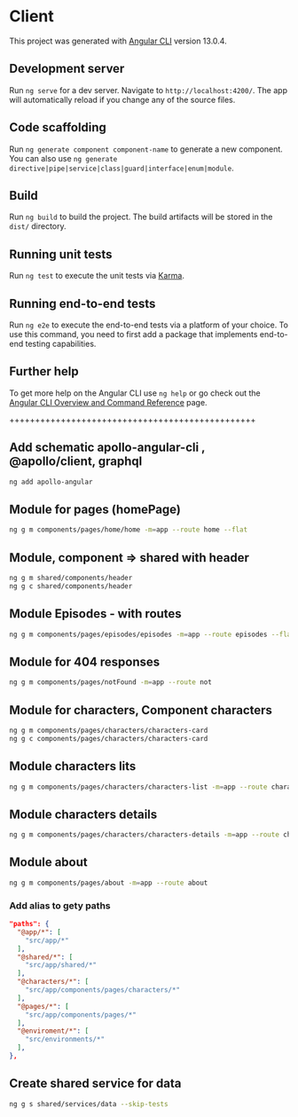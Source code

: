 # Client

This project was generated with [Angular CLI](https://github.com/angular/angular-cli) version 13.0.4.

## Development server

Run `ng serve` for a dev server. Navigate to `http://localhost:4200/`. The app will automatically reload if you change any of the source files.

## Code scaffolding

Run `ng generate component component-name` to generate a new component. You can also use `ng generate directive|pipe|service|class|guard|interface|enum|module`.

## Build

Run `ng build` to build the project. The build artifacts will be stored in the `dist/` directory.

## Running unit tests

Run `ng test` to execute the unit tests via [Karma](https://karma-runner.github.io).

## Running end-to-end tests

Run `ng e2e` to execute the end-to-end tests via a platform of your choice. To use this command, you need to first add a package that implements end-to-end testing capabilities.

## Further help

To get more help on the Angular CLI use `ng help` or go check out the [Angular CLI Overview and Command Reference](https://angular.io/cli) page.

++++++++++++++++++++++++++++++++++++++++++++++++

## Add schematic apollo-angular-cli , @apollo/client, graphql

```sh
ng add apollo-angular
```

## Module for pages (homePage)

```sh
ng g m components/pages/home/home -m=app --route home --flat
```

## Module, component => shared with header

```sh
ng g m shared/components/header
ng g c shared/components/header
```

## Module Episodes - with routes

```sh
ng g m components/pages/episodes/episodes -m=app --route episodes --flat
```

## Module for 404 responses

```sh
ng g m components/pages/notFound -m=app --route not
```

## Module for characters, Component characters

```sh
ng g m components/pages/characters/characters-card
ng g c components/pages/characters/characters-card
```

## Module characters lits

```sh
ng g m components/pages/characters/characters-list -m=app --route character-list
```

## Module characters details

```sh
ng g m components/pages/characters/characters-details -m=app --route characters-details
```

## Module about

```sh
ng g m components/pages/about -m=app --route about
```

### Add alias to gety paths

```json
"paths": {
  "@app/*": [
    "src/app/*"
  ],
  "@shared/*": [
    "src/app/shared/*"
  ],
  "@characters/*": [
    "src/app/components/pages/characters/*"
  ],
  "@pages/*": [
    "src/app/components/pages/*"
  ],
  "@enviroment/*": [
    "src/environments/*"
  ],
},
```

## Create shared service for data

```sh
ng g s shared/services/data --skip-tests
```

